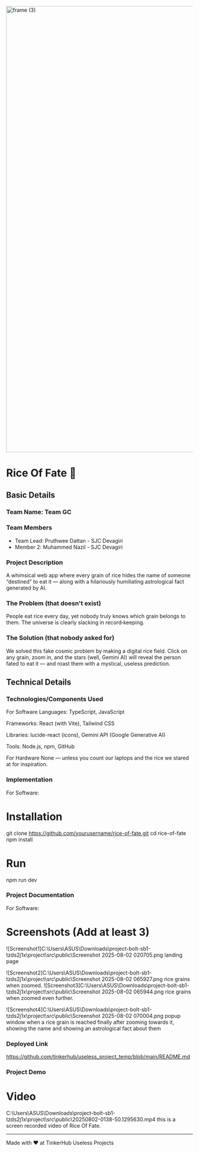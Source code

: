 <img width="3188" height="1202" alt="frame (3)" src="https://github.com/user-attachments/assets/517ad8e9-ad22-457d-9538-a9e62d137cd7" />


# Rice Of Fate 🎯


## Basic Details
### Team Name: Team GC


### Team Members
- Team Lead: Pruthwee Dattan - SJC Devagiri
- Member 2: Muhammed Nazil - SJC Devagiri

### Project Description
A whimsical web app where every grain of rice hides the name of someone “destined” to eat it — along with a hilariously humiliating astrological fact generated by AI.

### The Problem (that doesn't exist)
People eat rice every day, yet nobody truly knows which grain belongs to them. The universe is clearly slacking in record‑keeping.

### The Solution (that nobody asked for)
We solved this fake cosmic problem by making a digital rice field. Click on any grain, zoom in, and the stars (well, Gemini AI) will reveal the person fated to eat it — and roast them with a mystical, useless prediction.

## Technical Details
### Technologies/Components Used
For Software
Languages: TypeScript, JavaScript

Frameworks: React (with Vite), Tailwind CSS

Libraries: lucide-react (icons), Gemini API (Google Generative AI)

Tools: Node.js, npm, GitHub

For Hardware
None — unless you count our laptops and the rice we stared at for inspiration.

### Implementation
For Software:
# Installation
git clone https://github.com/yourusername/rice-of-fate.git
cd rice-of-fate
npm install


# Run
npm run dev

### Project Documentation
For Software:

# Screenshots (Add at least 3)
![Screenshot1]C:\Users\ASUS\Downloads\project-bolt-sb1-tzds2j1x\project\src\public\Screenshot 2025-08-02 020705.png
landing page

![Screenshot2]C:\Users\ASUS\Downloads\project-bolt-sb1-tzds2j1x\project\src\public\Screenshot 2025-08-02 065927.png
rice grains when zoomed. 
![Screenshot3]C:\Users\ASUS\Downloads\project-bolt-sb1-tzds2j1x\project\src\public\Screenshot 2025-08-02 065944.png
rice grains when zoomed even further.

![Screenshot4]C:\Users\ASUS\Downloads\project-bolt-sb1-tzds2j1x\project\src\public\Screenshot 2025-08-02 070004.png
popup window when a rice grain is reached finally after zooming towards it, showing the name and showing an astrological fact about them

### Deployed Link
https://github.com/tinkerhub/useless_project_temp/blob/main/README.md


### Project Demo
# Video
C:\Users\ASUS\Downloads\project-bolt-sb1-tzds2j1x\project\src\public\20250802-0138-50.1295630.mp4
this is a screen recorded video of Rice Of Fate.


---
Made with ❤️ at TinkerHub Useless Projects 






